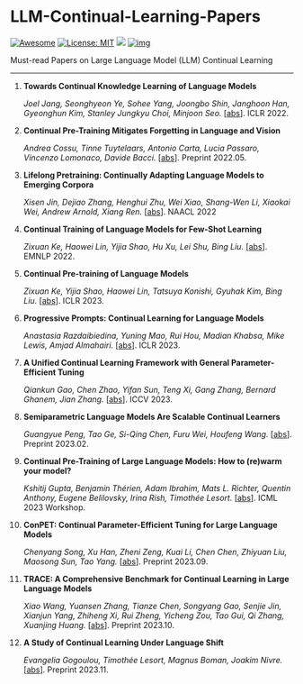 # LLM-Continual-Learning-Papers

[![Awesome](https://camo.githubusercontent.com/64f8905651212a80869afbecbf0a9c52a5d1e70beab750dea40a994fa9a9f3c6/68747470733a2f2f617765736f6d652e72652f62616467652e737667)](https://github.com/AGI-Edgerunners/LLM-Continual-Learning-Papers) [![License: MIT](https://camo.githubusercontent.com/fd551ba4b042d89480347a0e74e31af63b356b2cac1116c7b80038f41b04a581/68747470733a2f2f696d672e736869656c64732e696f2f62616467652f4c6963656e73652d4d49542d677265656e2e737667)](https://opensource.org/licenses/MIT) <img src="https://img.shields.io/github/last-commit/tensorflow/tensorflow.svg"/> [![img](https://camo.githubusercontent.com/eafac29b763e18c4d80c680d6a179f348cfa2afbc8d3a45642df19fd580d2404/68747470733a2f2f696d672e736869656c64732e696f2f62616467652f5052732d57656c636f6d652d726564)](https://camo.githubusercontent.com/eafac29b763e18c4d80c680d6a179f348cfa2afbc8d3a45642df19fd580d2404/68747470733a2f2f696d672e736869656c64732e696f2f62616467652f5052732d57656c636f6d652d726564)

Must-read Papers on Large Language Model (LLM) Continual Learning

----

1. **Towards Continual Knowledge Learning of Language Models**

   *Joel Jang, Seonghyeon Ye, Sohee Yang, Joongbo Shin, Janghoon Han, Gyeonghun Kim, Stanley Jungkyu Choi, Minjoon Seo.* [[abs](https://arxiv.org/abs/2110.03215)]. ICLR 2022.

1. **Continual Pre-Training Mitigates Forgetting in Language and Vision**

   *Andrea Cossu, Tinne Tuytelaars, Antonio Carta, Lucia Passaro, Vincenzo Lomonaco, Davide Bacci.* [[abs](https://arxiv.org/abs/2205.09357)]. Preprint 2022.05.

1. **Lifelong Pretraining: Continually Adapting Language Models to Emerging Corpora**

   *Xisen Jin, Dejiao Zhang, Henghui Zhu, Wei Xiao, Shang-Wen Li, Xiaokai Wei, Andrew Arnold, Xiang Ren.* [[abs](https://arxiv.org/abs/2110.08534)]. NAACL 2022

1. **Continual Training of Language Models for Few-Shot Learning**

   *Zixuan Ke, Haowei Lin, Yijia Shao, Hu Xu, Lei Shu, Bing Liu.* [[abs](https://arxiv.org/abs/2210.05549)]. EMNLP 2022.

1. **Continual Pre-training of Language Models**

   *Zixuan Ke, Yijia Shao, Haowei Lin, Tatsuya Konishi, Gyuhak Kim, Bing Liu.* [[abs](https://arxiv.org/abs/2302.03241)]. ICLR 2023.

1. **Progressive Prompts: Continual Learning for Language Models**

   *Anastasia Razdaibiedina, Yuning Mao, Rui Hou, Madian Khabsa, Mike Lewis, Amjad Almahairi.* [[abs](https://arxiv.org/abs/2301.12314)]. ICLR 2023.

1. **A Unified Continual Learning Framework with General Parameter-Efficient Tuning**

   *Qiankun Gao, Chen Zhao, Yifan Sun, Teng Xi, Gang Zhang, Bernard Ghanem, Jian Zhang.* [[abs](https://arxiv.org/abs/2303.10070)]. ICCV 2023.
  
1. **Semiparametric Language Models Are Scalable Continual Learners**

   *Guangyue Peng, Tao Ge, Si-Qing Chen, Furu Wei, Houfeng Wang.* [[abs](https://arxiv.org/abs/2303.01421)]. Preprint 2023.02.

1. **Continual Pre-Training of Large Language Models: How to (re)warm your model?**

   *Kshitij Gupta, Benjamin Thérien, Adam Ibrahim, Mats L. Richter, Quentin Anthony, Eugene Belilovsky, Irina Rish, Timothée Lesort.* [[abs](https://arxiv.org/abs/2308.04014)]. ICML 2023 Workshop.

1. **ConPET: Continual Parameter-Efficient Tuning for Large Language Models**

   *Chenyang Song, Xu Han, Zheni Zeng, Kuai Li, Chen Chen, Zhiyuan Liu, Maosong Sun, Tao Yang.* [[abs](https://arxiv.org/abs/2309.14763)]. Preprint 2023.09.

1. **TRACE: A Comprehensive Benchmark for Continual Learning in Large Language Models**

   *Xiao Wang, Yuansen Zhang, Tianze Chen, Songyang Gao, Senjie Jin, Xianjun Yang, Zhiheng Xi, Rui Zheng, Yicheng Zou, Tao Gui, Qi Zhang, Xuanjing Huang.* [[abs](https://arxiv.org/abs/2310.06762)]. Preprint 2023.10.

1. **A Study of Continual Learning Under Language Shift**

   *Evangelia Gogoulou, Timothée Lesort, Magnus Boman, Joakim Nivre.* [[abs](https://arxiv.org/abs/2311.01200)]. Preprint 2023.11.
